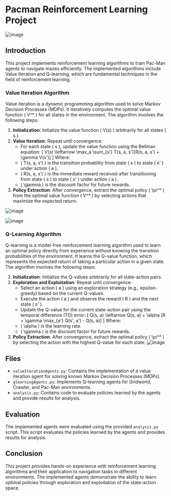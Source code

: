 # Pacman Reinforcement Learning Project

![image](https://github.com/shakir-flash/Pacman-AI-Reinforcement-Learning/assets/59859522/4d259eef-3371-4a1c-bd8e-3feba43a75d5)

## Introduction

This project implements reinforcement learning algorithms to train Pac-Man agents to navigate mazes efficiently. The implemented algorithms include Value Iteration and Q-learning, which are fundamental techniques in the field of reinforcement learning.

### Value Iteration Algorithm

Value iteration is a dynamic programming algorithm used to solve Markov Decision Processes (MDPs). It iteratively computes the optimal value function \( V^* \) for all states in the environment. The algorithm involves the following steps:

1. **Initialization**: Initialize the value function \( V(s) \) arbitrarily for all states \( s \).
2. **Value Iteration**: Repeat until convergence:
   - For each state \( s \), update the value function using the Bellman equation:
     \[ V(s) \leftarrow \max_a \sum_{s'} T(s, a, s')[R(s, a, s') + \gamma V(s')] \]
   Where:
   - \( T(s, a, s') \) is the transition probability from state \( s \) to state \( s' \) under action \( a \).
   - \( R(s, a, s') \) is the immediate reward received after transitioning from state \( s \) to state \( s' \) under action \( a \).
   - \( \gamma \) is the discount factor for future rewards.
3. **Policy Extraction**: After convergence, extract the optimal policy \( \pi^* \) from the optimal value function \( V^* \) by selecting actions that maximize the expected return.

![image](https://github.com/shakir-flash/Pacman-AI-Reinforcement-Learning/assets/59859522/b893ab56-9415-4206-8677-f5833f4ae594) 

![image](https://github.com/shakir-flash/Pacman-AI-Reinforcement-Learning/assets/59859522/f50c4795-29a5-4f0b-846a-d573653b7866)



### Q-Learning Algorithm

Q-learning is a model-free reinforcement learning algorithm used to learn an optimal policy directly from experience without knowing the transition probabilities of the environment. It learns the Q-value function, which represents the expected return of taking a particular action in a given state. The algorithm involves the following steps:

1. **Initialization**: Initialize the Q-values arbitrarily for all state-action pairs.
2. **Exploration and Exploitation**: Repeat until convergence:
   - Select an action \( a \) using an exploration strategy (e.g., epsilon-greedy) based on the current Q-values.
   - Execute the action \( a \) and observe the reward \( R \) and the next state \( s' \).
   - Update the Q-value for the current state-action pair using the temporal difference (TD) error:
     \[ Q(s, a) \leftarrow Q(s, a) + \alpha [R + \gamma \max_{a'} Q(s', a') - Q(s, a)] \]
   Where:
   - \( \alpha \) is the learning rate.
   - \( \gamma \) is the discount factor for future rewards.
3. **Policy Extraction**: After convergence, extract the optimal policy \( \pi^* \) by selecting the action with the highest Q-value for each state.
![image](https://github.com/shakir-flash/Pacman-AI-Reinforcement-Learning/assets/59859522/c5053329-e48d-4617-8c1c-35897995050d)

## Files

- `valueIterationAgents.py`: Contains the implementation of a value iteration agent for solving known Markov Decision Processes (MDPs).
- `qlearningAgents.py`: Implements Q-learning agents for Gridworld, Crawler, and Pac-Man environments.
- `analysis.py`: Contains code to evaluate policies learned by the agents and provide results for analysis.

## Evaluation

The implemented agents were evaluated using the provided `analysis.py` script. This script evaluates the policies learned by the agents and provides results for analysis.

## Conclusion

This project provides hands-on experience with reinforcement learning algorithms and their application to navigation tasks in different environments. The implemented agents demonstrate the ability to learn optimal policies through exploration and exploitation of the state-action space.
